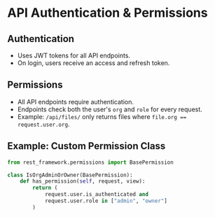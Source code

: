 # API Authentication & Permissions

## Authentication

- Uses JWT tokens for all API endpoints.
- On login, users receive an access and refresh token.

## Permissions

- All API endpoints require authentication.
- Endpoints check both the user's `org` and `role` for every request.
- Example: `/api/files/` only returns files where `file.org == request.user.org`.

## Example: Custom Permission Class

```python
from rest_framework.permissions import BasePermission

class IsOrgAdminOrOwner(BasePermission):
    def has_permission(self, request, view):
        return (
            request.user.is_authenticated and
            request.user.role in ["admin", "owner"]
        )
